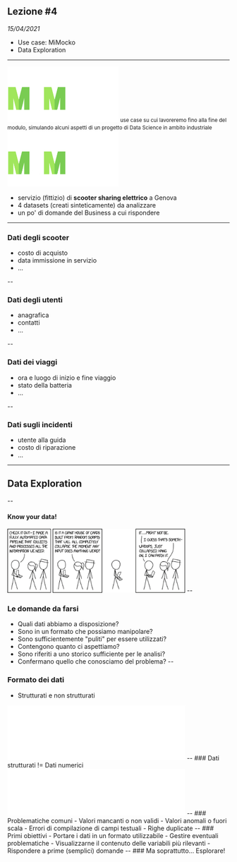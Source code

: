 ## Lezione #4

_15/04/2021_

- Use case: MiMocko
- Data Exploration

---

<section data-auto-animate>
<img src="./assets/mimocko_logo_white.png" style="margin-left:auto;margin-right:auto;width:50%">
<small>use case su cui lavoreremo fino alla fine del modulo, simulando alcuni aspetti di un progetto di Data Science in ambito industriale</small>
</section>
<section data-auto-animate>
<img src="./assets/mimocko_logo_white.png" style="margin-left:auto;margin-right:auto;width:50%">
<ul>
<li>servizio (fittizio) di <b>scooter sharing elettrico</b> a Genova</li>
<li>4 datasets (creati sinteticamente) da analizzare</li>
<li>un po' di domande del Business a cui rispondere</li>
</ul>
</section>

---

### Dati degli scooter
- costo di acquisto
- data immissione in servizio
- ...

--

### Dati degli utenti
- anagrafica
- contatti
- ...

--

### Dati dei viaggi
- ora e luogo di inizio e fine viaggio
- stato della batteria
- ...

--

### Dati sugli incidenti
- utente alla guida
- costo di riparazione
- ...

---

## Data Exploration

--
#### Know your data!
<img src="./assets/eda-xkcd.png" style="margin-left:auto;margin-right:auto;width:80%">
--

### Le domande da farsi
- Quali dati abbiamo a disposizione? 
- Sono in un formato che possiamo manipolare?
- Sono sufficientemente "puliti" per essere utilizzati?
- Contengono quanto ci aspettiamo? 
- Sono riferiti a uno storico sufficiente per le analisi?
- Confermano quello che conosciamo del problema?
--
### Formato dei dati
- Strutturati e non strutturati
<img src="./assets/eda-struct-unstruct.png" style="margin-left:auto;margin-right:auto;width:80%">
--
### Dati strutturati != Dati numerici
<img src="./assets/eda-table.png" style="margin-left:auto;margin-right:auto;width:80%">
--
### Problematiche comuni
- Valori mancanti o non validi
- Valori anomali o fuori scala
- Errori di compilazione di campi testuali
- Righe duplicate 
--
### Primi obiettivi
- Portare i dati in un formato utilizzabile
- Gestire eventuali problematiche
- Visualizzarne il contenuto delle variabili più rilevanti
- Rispondere a prime (semplici) domande
--
### Ma soprattutto... Esplorare!
